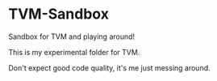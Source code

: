 # TVM-Sandbox
Sandbox for TVM and playing around!

This is my experimental folder for TVM.

Don't expect good code quality, it's me just messing around.
